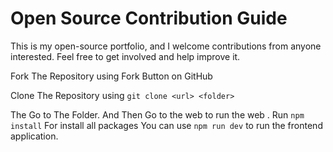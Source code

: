 # Open Source Contribution Guide
This is my open-source portfolio, and I welcome contributions from anyone interested. Feel free to get involved and help improve it.


Fork The Repository using Fork Button on GitHub 

Clone The Repository using
`git clone <url> <folder>`

The Go to The Folder. And Then Go to the web to run the web .
Run `npm install` For install all packages
 You can use `npm run dev` to run the frontend application.


